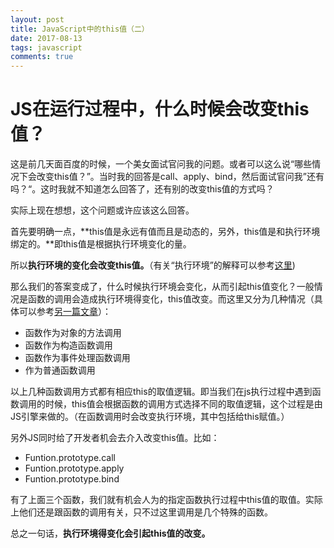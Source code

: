 ```yaml
---
layout: post
title: JavaScript中的this值（二）
date: 2017-08-13
tags: javascript
comments: true
---
```


# JS在运行过程中，什么时候会改变this值？

这是前几天面百度的时候，一个美女面试官问我的问题。或者可以这么说“哪些情况下会改变this值？”。当时我的回答是call、apply、bind，然后面试官问我”还有吗？“。这时我就不知道怎么回答了，还有别的改变this值的方式吗？


实际上现在想想，这个问题或许应该这么回答。


首先要明确一点，**this值是永远有值而且是动态的，另外，this值是和执行环境绑定的。**即this值是根据执行环境变化的量。


所以**执行环境的变化会改变this值。**（有关“执行环境”的解释可以参考[这里](http://www.cnblogs.com/wangfupeng1988/p/3986420.html))


那么我们的答案变成了，什么时候执行环境会变化，从而引起this值变化？一般情况是函数的调用会造成执行环境得变化，this值改变。而这里又分为几种情况（具体可以参考[另一篇文章](https://tank0317.github.io/blog/2017/03/10/this-in-javascript)）：


* 函数作为对象的方法调用
* 函数作为构造函数调用
* 函数作为事件处理函数调用
* 作为普通函数调用


以上几种函数调用方式都有相应this的取值逻辑。即当我们在js执行过程中遇到函数调用的时候，this值会根据函数的调用方式选择不同的取值逻辑，这个过程是由JS引擎来做的。（在函数调用时会改变执行环境，其中包括给this赋值。）


另外JS同时给了开发者机会去介入改变this值。比如：


* Funtion.prototype.call
* Funtion.prototype.apply 
* Funtion.prototype.bind 


有了上面三个函数，我们就有机会人为的指定函数执行过程中this值的取值。实际上他们还是跟函数的调用有关，只不过这里调用是几个特殊的函数。


总之一句话，**执行环境得变化会引起this值的改变。**